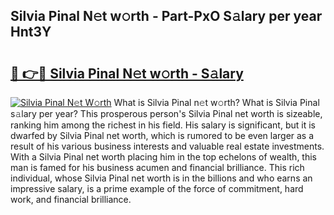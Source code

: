 ## Silvia Pinal N𝚎t w𝚘rth - Part-PxO S𝚊lary per year Hnt3Y

# <h2><a href="http://gc15doe.nevu.top/?p=Silvia+Pinal">🔗 👉🔴 Silvia Pinal N𝚎t w𝚘rth - S𝚊lary</a></h2>

[![Silvia Pinal N𝚎t W𝚘rth](https://i.imgur.com/Oavwk0R.jpeg)](http://gc15doe.nevu.top/?p=Silvia+Pinal)
What is Silvia Pinal n𝚎t w𝚘rth? What is Silvia Pinal s𝚊lary per year?
This prosperous person's Silvia Pinal net worth is sizeable, ranking him among the richest in his field. His salary is significant, but it is dwarfed by Silvia Pinal net worth, which is rumored to be even larger as a result of his various business interests and valuable real estate investments. With a Silvia Pinal net worth placing him in the top echelons of wealth, this man is famed for his business acumen and financial brilliance. This rich individual, whose Silvia Pinal net worth is in the billions and who earns an impressive salary, is a prime example of the force of commitment, hard work, and financial brilliance.
